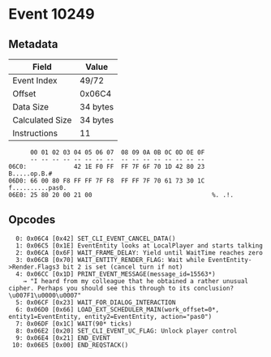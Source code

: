 # Event 10249

## Metadata

| Field           | Value    |
|-----------------|----------|
| Event Index     | 49/72    |
| Offset          | 0x06C4   |
| Data Size       | 34 bytes |
| Calculated Size | 34 bytes |
| Instructions    | 11       |

```
      00 01 02 03 04 05 06 07  08 09 0A 0B 0C 0D 0E 0F
      -- -- -- -- -- -- -- --  -- -- -- -- -- -- -- --
06C0:             42 1E F0 FF  FF 7F 6F 70 1D 42 80 23      B.....op.B.#
06D0: 66 00 80 F8 FF FF 7F F8  FF FF 7F 70 61 73 30 1C  f..........pas0.
06E0: 25 80 20 00 21 00                                 %. .!.          
```

## Opcodes

```
  0: 0x06C4 [0x42] SET_CLI_EVENT_CANCEL_DATA()
  1: 0x06C5 [0x1E] EventEntity looks at LocalPlayer and starts talking
  2: 0x06CA [0x6F] WAIT_FRAME_DELAY: Yield until WaitTime reaches zero
  3: 0x06CB [0x70] WAIT_ENTITY_RENDER_FLAG: Wait while EventEntity->Render.Flags3 bit 2 is set (cancel turn if not)
  4: 0x06CC [0x1D] PRINT_EVENT_MESSAGE(message_id=15563*)
    → "I heard from my colleague that he obtained a rather unusual cipher. Perhaps you should see this through to its conclusion?\u007F1\u0000\u0007"
  5: 0x06CF [0x23] WAIT_FOR_DIALOG_INTERACTION
  6: 0x06D0 [0x66] LOAD_EXT_SCHEDULER_MAIN(work_offset=0*, entity1=EventEntity, entity2=EventEntity, action="pas0")
  7: 0x06DF [0x1C] WAIT(90* ticks)
  8: 0x06E2 [0x20] SET_CLI_EVENT_UC_FLAG: Unlock player control
  9: 0x06E4 [0x21] END_EVENT
 10: 0x06E5 [0x00] END_REQSTACK()
```
